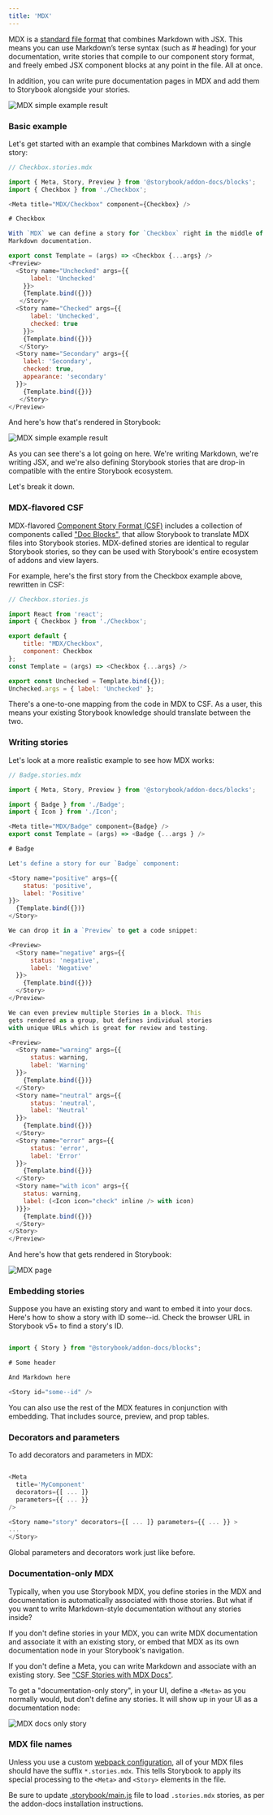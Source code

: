 ```yaml
---
title: 'MDX'
---
```


MDX is a [standard file format](https://mdxjs.com/) that combines Markdown with JSX. This means you can use Markdown’s terse syntax (such as # heading) for your documentation, write stories that compile to our component story format, and freely embed JSX component blocks at any point in the file. All at once.

In addition, you can write pure documentation pages in MDX and add them to Storybook alongside your stories.

![MDX simple example result](./mdx-hero.png)


### Basic example

Let's get started with an example that combines Markdown with a single story:

```js
// Checkbox.stories.mdx

import { Meta, Story, Preview } from '@storybook/addon-docs/blocks';
import { Checkbox } from './Checkbox';

<Meta title="MDX/Checkbox" component={Checkbox} />

# Checkbox

With `MDX` we can define a story for `Checkbox` right in the middle of our
Markdown documentation.

export const Template = (args) => <Checkbox {...args} />
<Preview>
  <Story name="Unchecked" args={{ 
      label: 'Unchecked'
    }}>
    {Template.bind({})}
   </Story>
  <Story name="Checked" args={{ 
      label: 'Unchecked', 
      checked: true 
    }}>
    {Template.bind({})}
   </Story>
  <Story name="Secondary" args={{
    label: 'Secondary', 
    checked: true, 
    appearance: 'secondary'
  }}>
    {Template.bind({})}
   </Story>
</Preview>
```
And here's how that's rendered in Storybook:

![MDX simple example result](./mdx-simple.png)

As you can see there's a lot going on here. We're writing Markdown, we're writing JSX, and we're also defining Storybook stories that are drop-in compatible with the entire Storybook ecosystem.

Let's break it down.

### MDX-flavored CSF

MDX-flavored [Component Story Format (CSF)](../formats/component-story-format/) includes a collection of components called ["Doc Blocks"](./docs-blocks), that allow Storybook to translate MDX files into Storybook stories. MDX-defined stories are identical to regular Storybook stories, so they can be used with Storybook's entire ecosystem of addons and view layers.

For example, here's the first story from the Checkbox example above, rewritten in CSF:

```js
// Checkbox.stories.js

import React from 'react';
import { Checkbox } from './Checkbox';

export default { 
    title: "MDX/Checkbox", 
    component: Checkbox
};
const Template = (args) => <Checkbox {...args} />

export const Unchecked = Template.bind({});
Unchecked.args = { label: 'Unchecked' };
```

There's a one-to-one mapping from the code in MDX to CSF. As a user, this means your existing Storybook knowledge should translate between the two.

### Writing stories

Let's look at a more realistic example to see how MDX works:

```js
// Badge.stories.mdx

import { Meta, Story, Preview } from '@storybook/addon-docs/blocks';

import { Badge } from './Badge';
import { Icon } from './Icon';

<Meta title="MDX/Badge" component={Badge} />
export const Template = (args) => <Badge {...args } />

# Badge

Let's define a story for our `Badge` component:

<Story name="positive" args={{
    status: 'positive', 
    label: 'Positive' 
}}>
  {Template.bind({})}
</Story>

We can drop it in a `Preview` to get a code snippet:

<Preview>
  <Story name="negative" args={{
      status: 'negative', 
      label: 'Negative'
  }}>
    {Template.bind({})}
  </Story>
</Preview>

We can even preview multiple Stories in a block. This
gets rendered as a group, but defines individual stories
with unique URLs which is great for review and testing.

<Preview>
  <Story name="warning" args={{
      status: warning,
      label: 'Warning' 
  }}>
    {Template.bind({})}
  </Story>
  <Story name="neutral" args={{
      status: 'neutral', 
      label: 'Neutral' 
  }}>
    {Template.bind({})}
  </Story>
  <Story name="error" args={{
      status: 'error', 
      label: 'Error' 
  }}>
    {Template.bind({})}
  </Story>
  <Story name="with icon" args={{
    status: warning, 
    label: (<Icon icon="check" inline /> with icon)
  )}}>
    {Template.bind({})}
  </Story>
</Story>
</Preview>
```

And here's how that gets rendered in Storybook:

![MDX page](./mdx-page.png)


### Embedding stories

Suppose you have an existing story and want to embed it into your docs. Here's how to show a story with ID some--id. Check the browser URL in Storybook v5+ to find a story's ID.

```js

import { Story } from "@storybook/addon-docs/blocks";

# Some header

And Markdown here

<Story id="some--id" />
```

You can also use the rest of the MDX features in conjunction with embedding. That includes source, preview, and prop tables.

### Decorators and parameters

To add decorators and parameters in MDX:

```js

<Meta
  title='MyComponent'
  decorators={[ ... ]}
  parameters={{ ... }}
/>

<Story name="story" decorators={[ ... ]} parameters={{ ... }} >
...
</Story>

```

Global parameters and decorators work just like before.

### Documentation-only MDX

Typically, when you use Storybook MDX, you define stories in the MDX and documentation is automatically associated with those stories. But what if you want to write Markdown-style documentation without any stories inside?

If you don't define stories in your MDX, you can write MDX documentation and associate it with an existing story, or embed that MDX as its own documentation node in your Storybook's navigation.

If you don't define a Meta, you can write Markdown and associate with an existing story. See ["CSF Stories with MDX Docs"](https://github.com/storybookjs/storybook/blob/master/addons/docs/docs/recipes.md#csf-stories-with-mdx-docs).

To get a "documentation-only story", in your UI, define a `<Meta>` as you normally would, but don't define any stories. It will show up in your UI as a documentation node:

![MDX docs only story](./mdx-documentation-only.png)

### MDX file names

Unless you use a custom [webpack configuration](../configure/integration#extending-storybooks-webpack-config), all of your MDX files should have the suffix `*.stories.mdx`. This tells Storybook to apply its special processing to the `<Meta>` and `<Story>` elements in the file.

<div class="aside">

Be sure to update [.storybook/main.js](../configure/overview#configure-story-rendering) file to load `.stories.mdx` stories, as per the addon-docs installation instructions.

</div>